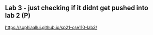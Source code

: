 ## Lab 3 - just checking if it didnt get pushed into lab 2 (P)

https://sophiaallui.github.io/sp21-cse110-lab3/

